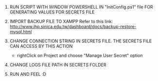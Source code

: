 1. RUN SCRIPT WITH WINDOW POWERSHELL IN "InitConfig.ps1" file FOR GENERATING VALUES FOR SECRETS FILE

2. IMPORT BACKUP FILE TO XAMPP
   Refer to this link: http://www.ihp.sinica.edu.tw/dashboard/docs/backup-restore-mysql.html

3. CHANGE CONNECTION STRING IN SECRETS FILE. THE SECRETS FILE CAN ACCESS BY THIS ACTION

   - rightClick on Project and choose "Manage User Secret" option

4. CHANGE LOGS FILE PATH IN SECRETS FOLDER

5. RUN AND FEEL :D
